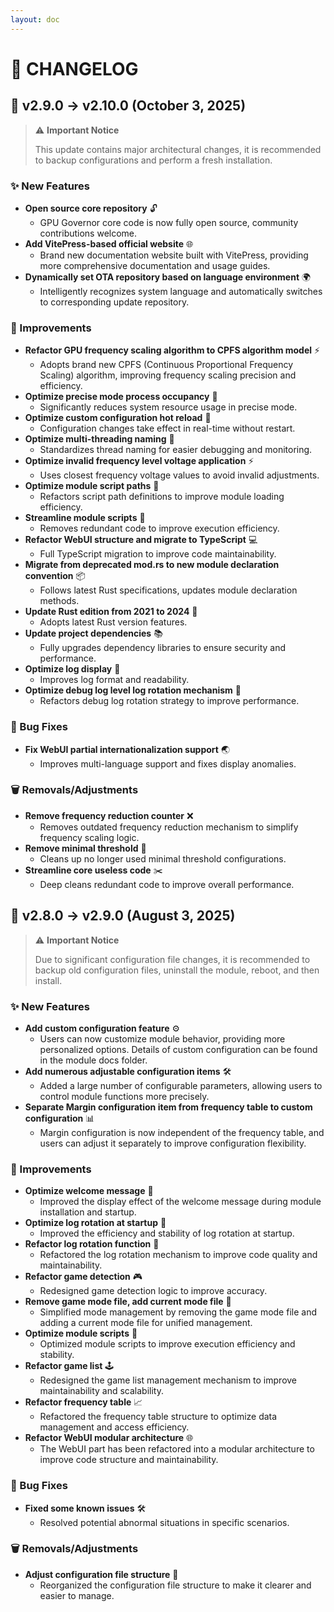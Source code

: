 ```yaml
---
layout: doc
---
```


# 📝 CHANGELOG

## 🚀 v2.9.0 → v2.10.0 (October 3, 2025)

> ⚠️ **Important Notice**
>
> This update contains major architectural changes, it is recommended to backup configurations and perform a fresh installation.

### ✨ New Features

- **Open source core repository** 🔓
  - GPU Governor core code is now fully open source, community contributions welcome.
- **Add VitePress-based official website** 🌐
  - Brand new documentation website built with VitePress, providing more comprehensive documentation and usage guides.
- **Dynamically set OTA repository based on language environment** 🌍
  - Intelligently recognizes system language and automatically switches to corresponding update repository.

### 🔧 Improvements

- **Refactor GPU frequency scaling algorithm to CPFS algorithm model** ⚡
  - Adopts brand new CPFS (Continuous Proportional Frequency Scaling) algorithm, improving frequency scaling precision and efficiency.
- **Optimize precise mode process occupancy** 🎯
  - Significantly reduces system resource usage in precise mode.
- **Optimize custom configuration hot reload** 🔄
  - Configuration changes take effect in real-time without restart.
- **Optimize multi-threading naming** 🧵
  - Standardizes thread naming for easier debugging and monitoring.
- **Optimize invalid frequency level voltage application** ⚡
  - Uses closest frequency voltage values to avoid invalid adjustments.
- **Optimize module script paths** 📂
  - Refactors script path definitions to improve module loading efficiency.
- **Streamline module scripts** 🧹
  - Removes redundant code to improve execution efficiency.
- **Refactor WebUI structure and migrate to TypeScript** 💻
  - Full TypeScript migration to improve code maintainability.
- **Migrate from deprecated mod.rs to new module declaration convention** 📦
  - Follows latest Rust specifications, updates module declaration methods.
- **Update Rust edition from 2021 to 2024** 🦀
  - Adopts latest Rust version features.
- **Update project dependencies** 📚
  - Fully upgrades dependency libraries to ensure security and performance.
- **Optimize log display** 📝
  - Improves log format and readability.
- **Optimize debug log level log rotation mechanism** 🔄
  - Refactors debug log rotation strategy to improve performance.

### 🐛 Bug Fixes

- **Fix WebUI partial internationalization support** 🌏
  - Improves multi-language support and fixes display anomalies.

### 🗑️ Removals/Adjustments

- **Remove frequency reduction counter** ❌
  - Removes outdated frequency reduction mechanism to simplify frequency scaling logic.
- **Remove minimal threshold** 🧹
  - Cleans up no longer used minimal threshold configurations.
- **Streamline core useless code** ✂️
  - Deep cleans redundant code to improve overall performance.

## 🚀 v2.8.0 → v2.9.0 (August 3, 2025)

> ⚠️ **Important Notice**
>
> Due to significant configuration file changes, it is recommended to backup old configuration files, uninstall the module, reboot, and then install.

### ✨ New Features

- **Add custom configuration feature** ⚙️
  - Users can now customize module behavior, providing more personalized options. Details of custom configuration can be found in the module docs folder.
- **Add numerous adjustable configuration items** 🛠️
  - Added a large number of configurable parameters, allowing users to control module functions more precisely.
- **Separate Margin configuration item from frequency table to custom configuration** 📊
  - Margin configuration is now independent of the frequency table, and users can adjust it separately to improve configuration flexibility.

### 🔧 Improvements

- **Optimize welcome message** 👋
  - Improved the display effect of the welcome message during module installation and startup.
- **Optimize log rotation at startup** 📒
  - Improved the efficiency and stability of log rotation at startup.
- **Refactor log rotation function** 🔄
  - Refactored the log rotation mechanism to improve code quality and maintainability.
- **Refactor game detection** 🎮
  - Redesigned game detection logic to improve accuracy.
- **Remove game mode file, add current mode file** 📄
  - Simplified mode management by removing the game mode file and adding a current mode file for unified management.
- **Optimize module scripts** 🧠
  - Optimized module scripts to improve execution efficiency and stability.
- **Refactor game list** 🕹️
  - Redesigned the game list management mechanism to improve maintainability and scalability.
- **Refactor frequency table** 📈
  - Refactored the frequency table structure to optimize data management and access efficiency.
- **Refactor WebUI modular architecture** 🌐
  - The WebUI part has been refactored into a modular architecture to improve code structure and maintainability.

### 🐛 Bug Fixes

- **Fixed some known issues** 🛠️
  - Resolved potential abnormal situations in specific scenarios.

### 🗑️ Removals/Adjustments

- **Adjust configuration file structure** 📁
  - Reorganized the configuration file structure to make it clearer and easier to manage.

